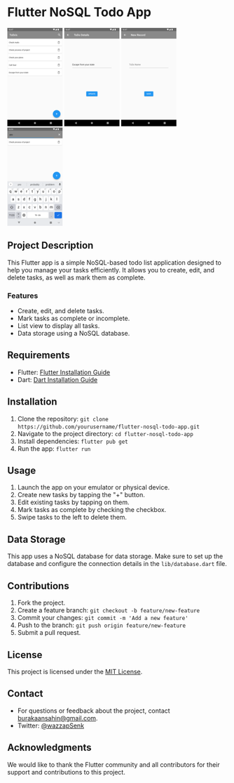 # Flutter NoSQL Todo App

<img src="https://github.com/wazzapsenk/Flutter-ToDoApp/blob/master/Screenshot1.png" width="25%"></img> 
<img src="https://github.com/wazzapsenk/Flutter-ToDoApp/blob/master/Screenshot2.png" width="25%"></img> 
<img src="https://github.com/wazzapsenk/Flutter-ToDoApp/blob/master/Screenshot3.png" width="25%"></img> 
<img src="https://github.com/wazzapsenk/Flutter-ToDoApp/blob/master/Screenshot4.png" width="25%"></img>

## Project Description

This Flutter app is a simple NoSQL-based todo list application designed to help you manage your tasks efficiently. It allows you to create, edit, and delete tasks, as well as mark them as complete.

### Features

- Create, edit, and delete tasks.
- Mark tasks as complete or incomplete.
- List view to display all tasks.
- Data storage using a NoSQL database.

## Requirements

- Flutter: [Flutter Installation Guide](https://flutter.dev/docs/get-started/install)
- Dart: [Dart Installation Guide](https://dart.dev/get-dart)

## Installation

1. Clone the repository: `git clone https://github.com/yourusername/flutter-nosql-todo-app.git`
2. Navigate to the project directory: `cd flutter-nosql-todo-app`
3. Install dependencies: `flutter pub get`
4. Run the app: `flutter run`

## Usage

1. Launch the app on your emulator or physical device.
2. Create new tasks by tapping the "+" button.
3. Edit existing tasks by tapping on them.
4. Mark tasks as complete by checking the checkbox.
5. Swipe tasks to the left to delete them.

## Data Storage

This app uses a NoSQL database for data storage. Make sure to set up the database and configure the connection details in the `lib/database.dart` file.

## Contributions

1. Fork the project.
2. Create a feature branch: `git checkout -b feature/new-feature`
3. Commit your changes: `git commit -m 'Add a new feature'`
4. Push to the branch: `git push origin feature/new-feature`
5. Submit a pull request.

## License

This project is licensed under the [MIT License](LICENSE).

## Contact

- For questions or feedback about the project, contact [burakaansahin@gmail.com](mailto:burakaansahin@gmail.com).
- Twitter: [@wazzapSenk](https://twitter.com/wazzapSenk)

## Acknowledgments

We would like to thank the Flutter community and all contributors for their support and contributions to this project.

